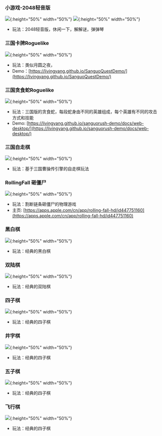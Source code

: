 

### 小游戏-2048轻音版

![](./img/2048qrcode.jpg){:height="50%" width="50%"}
![](./img/2048image.jpg){:height="50%" width="50%"}
* 玩法：2048轻音版，休闲一下，解解谜，弹弹琴

### 三国卡牌Roguelike

![](./img/SanguoQuest.png){:height="50%" width="50%"}
* 玩法：类似月圆之夜，
* Demo：[https://livingyang.github.io/SanguoQuestDemo/](https://livingyang.github.io/SanguoQuestDemo/)

### 三国贪食蛇Roguelike

![](./img/SanguoRush.png){:height="50%" width="50%"}
* 玩法：三国版的贪食蛇，每段蛇身由不同的英雄组成，每个英雄有不同的攻击方式和技能
* Demo: [https://livingyang.github.io/sanguorush-demo/docs/web-desktop/](https://livingyang.github.io/sanguorush-demo/docs/web-desktop/)

### 三国自走棋

![](./img/SanguoAutoChess.png){:height="50%" width="50%"}
* 玩法：基于三国曹操传引擎的自走棋玩法

### RollingFall 砸僵尸
![](./img/rollingfall.jpg){:height="50%" width="50%"}
* 玩法：割断链条砸僵尸的物理游戏
* 主页: [https://apps.apple.com/cn/app/rolling-fall-hd/id447751160](https://apps.apple.com/cn/app/rolling-fall-hd/id447751160)

### 黑白棋
![](./img/reversi.jpg){:height="50%" width="50%"}
* 玩法：经典的黑白棋

### 双陆棋
![](./img/backgammon.jpeg){:height="50%" width="50%"}
* 玩法：经典的双陆棋

### 四子棋
![](./img/connnectfour.jpg){:height="50%" width="50%"}
* 玩法：经典的四子棋

### 井字棋
![](./img/tictactoe.jpg){:height="50%" width="50%"}
* 玩法：经典的四子棋

### 五子棋
![](./img/connectfive.jpg){:height="50%" width="50%"}
* 玩法：经典的四子棋

### 飞行棋
![](./img/ludo.jpg){:height="50%" width="50%"}
* 玩法：经典的四子棋
